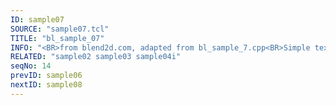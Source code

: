 ```yaml
---
ID: sample07
SOURCE: "sample07.tcl"
TITLE: "bl_sample_07"
INFO: "<BR>from blend2d.com, adapted from bl_sample_7.cpp<BR>Simple text"
RELATED: "sample02 sample03 sample04i"
seqNo: 14
prevID: sample06
nextID: sample08
---
```

